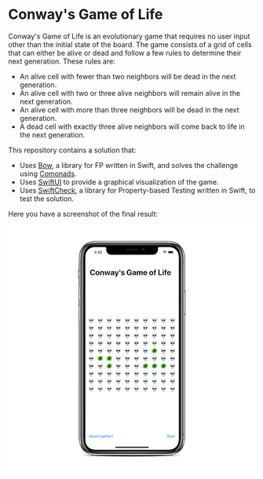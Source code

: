 # Conway's Game of Life

Conway's Game of Life is an evolutionary game that requires no user input other than the initial state of the board. The game consists of a grid of cells that can either be alive or dead and follow a few rules to determine their next generation. These rules are:

- An alive cell with fewer than two neighbors will be dead in the next generation.
- An alive cell with two or three alive neighbors will remain alive in the next generation.
- An alive cell with more than three neighbors will be dead in the next generation.
- A dead cell with exactly three alive neighbors will come back to life in the next generation.

This repository contains a solution that:

- Uses [Bow](https://bow-swift.io/), a library for FP written in Swift, and solves the challenge using [Comonads](https://bow-swift.io/next/api-docs/Protocols/Comonad.html).
- Uses [SwiftUI](https://developer.apple.com/xcode/swiftui/) to provide a graphical visualization of the game.
- Uses [SwiftCheck](https://github.com/typelift/SwiftCheck), a library for Property-based Testing written in Swift, to test the solution.

Here you have a screenshot of the final result:

![Conway's Game of Life visualization using SwiftUI](./conway-swiftui.png)
